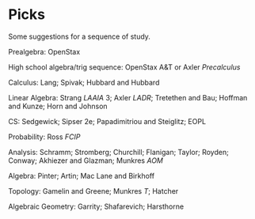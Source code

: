 # Picks

Some suggestions for a sequence of study.

Prealgebra: OpenStax

High school algebra/trig sequence: OpenStax A&T or Axler *Precalculus*

Calculus: Lang; Spivak; Hubbard and Hubbard

Linear Algebra: Strang *LAAIA* 3; Axler *LADR*; Tretethen and Bau; Hoffman and Kunze; Horn and Johnson

CS: Sedgewick; Sipser 2e; Papadimitriou and Steiglitz; EOPL

Probability: Ross *FCIP*

Analysis: Schramm; Stromberg; Churchill; Flanigan; Taylor; Royden; Conway; Akhiezer and Glazman; Munkres *AOM*

Algebra: Pinter; Artin; Mac Lane and Birkhoff

Topology: Gamelin and Greene; Munkres *T*; Hatcher

Algebraic Geometry: Garrity; Shafarevich; Harsthorne
